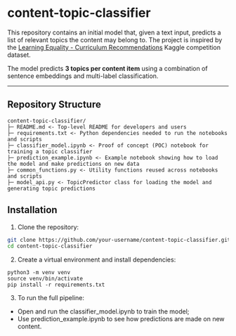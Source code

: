 # content-topic-classifier

This repository contains an initial model that, given a text input, predicts a list of relevant topics the content may belong to. The project is inspired by the [Learning Equality - Curriculum Recommendations](https://www.kaggle.com/competitions/learning-equality-curriculum-recommendations) Kaggle competition dataset.

The model predicts **3 topics per content item** using a combination of sentence embeddings and multi-label classification.

---

## Repository Structure

```
content-topic-classifier/
├─ README.md <- Top-level README for developers and users
├─ requirements.txt <- Python dependencies needed to run the notebooks and scripts
├─ classifier_model.ipynb <- Proof of concept (POC) notebook for training a topic classifier
├─ prediction_example.ipynb <- Example notebook showing how to load the model and make predictions on new data
├─ common_functions.py <- Utility functions reused across notebooks and scripts
├─ model_api.py <- TopicPredictor class for loading the model and generating topic predictions
```

## Installation

1. Clone the repository:

```bash
git clone https://github.com/your-username/content-topic-classifier.git
cd content-topic-classifier
```

2. Create a virtual environment and install dependencies:

```
python3 -m venv venv
source venv/bin/activate 
pip install -r requirements.txt
```

3. To run the full pipeline:
- Open and run the classifier_model.ipynb to train the model;
- Use prediction_example.ipynb to see how predictions are made on new content.

